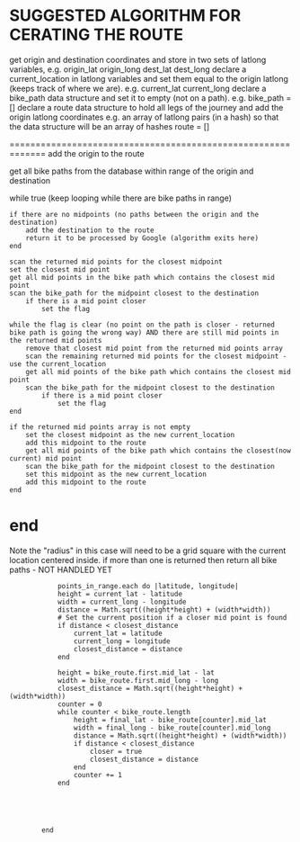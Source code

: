 
SUGGESTED ALGORITHM FOR CERATING THE ROUTE
==========================================

get origin and destination coordinates and store in two sets of latlong variables, e.g.
	origin_lat
	origin_long
	dest_lat
	dest_long
declare a current_location in latlong variables and set them equal to the origin latlong (keeps track of where we are). e.g.
	current_lat
	current_long
declare a bike_path data structure and set it to empty (not on a path). e.g.
	bike_path = []
declare a route data structure to hold all legs of the journey and add the origin latlong coordinates
	e.g. an array of latlong pairs (in a hash) so that the data structure will be an array of hashes
	route = []

=============================================================
add the origin to the route

get all bike paths from the database within range of the origin and destination

while true (keep looping while there are bike paths in range)

	if there are no midpoints (no paths between the origin and the destination)
		add the destination to the route
		return it to be processed by Google (algorithm exits here)
	end

	scan the returned mid points for the closest midpoint
	set the closest mid point
	get all mid points in the bike path which contains the closest mid point
	scan the bike_path for the midpoint closest to the destination
		if there is a mid point closer
			set the flag

	while the flag is clear (no point on the path is closer - returned bike path is going the wrong way) AND there are still mid points in the returned mid points
		remove that closest mid point from the returned mid points array
		scan the remaining returned mid points for the closest midpoint - use the current_location
		get all mid points of the bike path which contains the closest mid point
		scan the bike_path for the midpoint closest to the destination
			if there is a mid point closer
				set the flag										
	end

	if the returned mid points array is not empty
		set the closest midpoint as the new current_location
		add this midpoint to the route
		get all mid points of the bike path which contains the closest(now current) mid point
		scan the bike_path for the midpoint closest to the destination
		set this midpoint as the new current_location
		add this midpoint to the route
	end

end
=============================================================

Note the "radius" in this case will need to be a grid square with the current location centered inside.
if more than one is returned then return all bike paths - NOT HANDLED YET


				points_in_range.each do |latitude, longitude|
				height = current_lat - latitude
				width = current_long - longitude
				distance = Math.sqrt((height*height) + (width*width))
				# Set the current position if a closer mid point is found
				if distance < closest_distance
					current_lat = latitude
					current_long = longitude
					closest_distance = distance
				end

				height = bike_route.first.mid_lat - lat
				width = bike_route.first.mid_long - long
				closest_distance = Math.sqrt((height*height) + (width*width))
				counter = 0
				while counter < bike_route.length
					height = final_lat - bike_route[counter].mid_lat
					width = final_long - bike_route[counter].mid_long
					distance = Math.sqrt((height*height) + (width*width))
					if distance < closest_distance
						closer = true
						closest_distance = distance
					end
					counter += 1
				end





			end